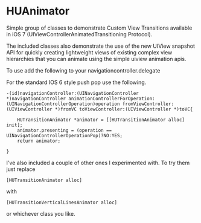 HUAnimator
==========

Simple group of classes to demonstrate Custom View Transitions available in iOS 7 (UIViewControllerAnimatedTransitioning Protocol).

The included classes also demonstrate the use of the new UIView snapshot API for quickly creating lightweight views of existing complex view hierarchies that you can animate using the simple uiview animation apis.

To use add the following to your navigationcontroller.delegate

For the standard IOS 6 style push pop use the following.

```
-(id)navigationController:(UINavigationController *)navigationController animationControllerForOperation:(UINavigationControllerOperation)operation fromViewController:(UIViewController *)fromVC toViewController:(UIViewController *)toVC{

    HUTransitionAnimator *animator = [[HUTransitionAnimator alloc] init]; 
    animator.presenting = (operation == UINavigationControllerOperationPop)?NO:YES; 
    return animator;

}
```
I've also included a couple of other ones I experimented with. To try them just replace 
```
[HUTransitionAnimator alloc] 
```

with

```
[HUTransitionVerticalLinesAnimator alloc] 
```

or whichever class you like.
